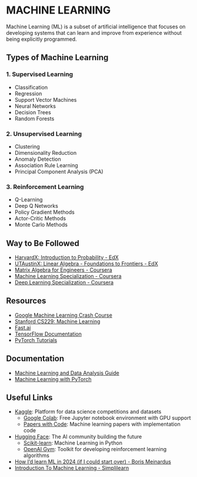 # MACHINE LEARNING

Machine Learning (ML) is a subset of artificial intelligence that focuses on developing systems that can learn and improve from experience without being explicitly programmed.

## Types of Machine Learning

### 1. Supervised Learning

- Classification
- Regression
- Support Vector Machines
- Neural Networks
- Decision Trees
- Random Forests

### 2. Unsupervised Learning

- Clustering
- Dimensionality Reduction
- Anomaly Detection
- Association Rule Learning
- Principal Component Analysis (PCA)

### 3. Reinforcement Learning

- Q-Learning
- Deep Q Networks
- Policy Gradient Methods
- Actor-Critic Methods
- Monte Carlo Methods

## Way to Be Followed

- [HarvardX: Introduction to Probability - EdX](https://www.edx.org/learn/probability/harvard-university-introduction-to-probability)
- [UTAustinX: Linear Algebra - Foundations to Frontiers - EdX](https://www.edx.org/learn/linear-algebra/the-university-of-texas-at-austin-linear-algebra-foundations-to-frontiers)
- [Matrix Algebra for Engineers - Coursera](https://www.coursera.org/learn/matrix-algebra-engineers?irclickid=x-U2gpTSJxyLTxPwUx0Mo3EoUkDXeNXFjUFXWo0&irgwc=1)
- [Machine Learning Specialization - Coursera](https://www.coursera.org/specializations/machine-learning-introduction)
- [Deep Learning Specialization - Coursera](https://www.coursera.org/specializations/deep-learning?irclickid=x-U2gpTSJxyLTxPwUx0Mo3EoUkDXeu01jUFXWo0&irgwc=1#courses)

## Resources

- [Google Machine Learning Crash Course](https://developers.google.com/machine-learning/crash-course)
- [Stanford CS229: Machine Learning](https://cs229.stanford.edu/syllabus-fall2020.html)
- [Fast.ai](https://www.fast.ai/)
- [TensorFlow Documentation](https://www.tensorflow.org/learn)
- [PyTorch Tutorials](https://pytorch.org/tutorials/)

## Documentation

- [Machine Learning and Data Analysis Guide](./machine.learning.and.data.analysis.md)
- [Machine Learning with PyTorch](./pytorch.md)

## Useful Links

- [Kaggle](https://www.kaggle.com/): Platform for data science competitions and datasets
  - [Google Colab](https://colab.research.google.com/): Free Jupyter notebook environment with GPU support
  - [Papers with Code](https://paperswithcode.com/): Machine learning papers with implementation code
- [Hugging Face](https://huggingface.co/): The AI community building the future
  - [Scikit-learn](https://scikit-learn.org/): Machine Learning in Python
  - [OpenAI Gym](https://gym.openai.com/): Toolkit for developing reinforcement learning algorithms
- [How I’d learn ML in 2024 (if I could start over) - Boris Meinardus](https://www.youtube.com/watch?v=gUmagAluXpk)
- [Introduction To Machine Learning - Simplilearn](https://www.youtube.com/watch?v=ukzFI9rgwfU)
